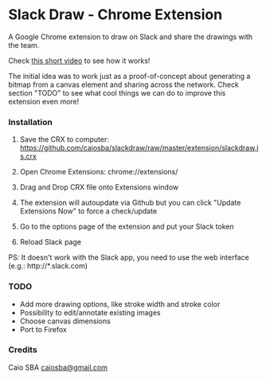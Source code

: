 Slack Draw - Chrome Extension
=============================================

A Google Chrome extension to draw on Slack and share the drawings with the team.

Check [this short video](http://ca.ios.ba/files/slackdraw.ogv) to see how it works!

The initial idea was to work just as a proof-of-concept about generating a bitmap from a canvas
element and sharing across the network. Check section "TODO" to see what cool things we can do
to improve this extension even more!

### Installation

1. Save the CRX to computer: https://github.com/caiosba/slackdraw/raw/master/extension/slackdraw.js.crx

2. Open Chrome Extensions: chrome://extensions/

3. Drag and Drop CRX file onto Extensions window

4. The extension will autoupdate via Github but you can click "Update Extensions Now" to force a check/update

5. Go to the options page of the extension and put your Slack token

5. Reload Slack page

PS: It doesn't work with the Slack app, you need to use the web interface (e.g.: http://*.slack.com)

### TODO

* Add more drawing options, like stroke width and stroke color
* Possibility to edit/annotate existing images
* Choose canvas dimensions
* Port to Firefox

### Credits

Caio SBA <caiosba@gmail.com>
